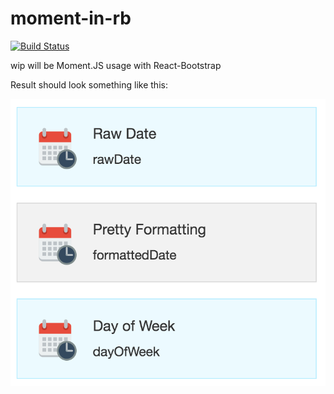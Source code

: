 # moment-in-rb

[![Build Status](https://travis-ci.org/AlexKVal/moment-in-rb.svg?branch=master)](https://travis-ci.org/AlexKVal/moment-in-rb)

wip
will be Moment.JS usage with React-Bootstrap

Result should look something like this:

![](https://raw.githubusercontent.com/AlexKVal/moment-in-rb/image/screen.png)
